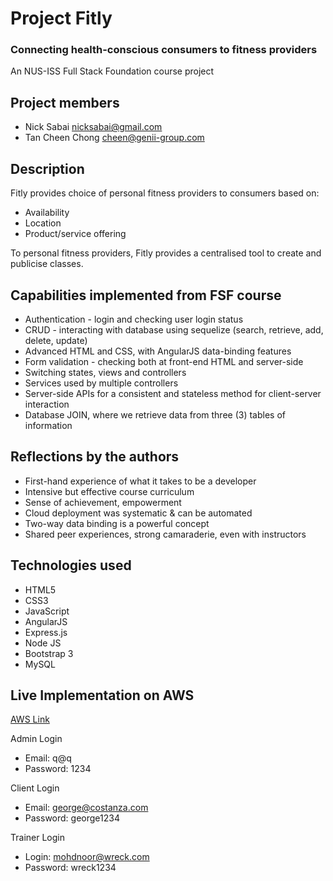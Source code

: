 # Project Fitly
### Connecting health-conscious consumers to fitness providers
An NUS-ISS Full Stack Foundation course project

## Project members
* Nick Sabai nicksabai@gmail.com
* Tan Cheen Chong cheen@genii-group.com

## Description
Fitly provides choice of personal fitness providers to consumers based on:
* Availability
* Location
* Product/service offering

To personal fitness providers, Fitly provides a centralised tool to create and publicise classes.

## Capabilities implemented from FSF course
* Authentication - login and checking user login status
* CRUD - interacting with database using sequelize (search, retrieve, add, delete, update)
* Advanced HTML and CSS, with AngularJS data-binding features
* Form validation - checking both at front-end HTML and server-side
* Switching states, views and controllers
* Services used by multiple controllers
* Server-side APIs for a consistent and stateless method for client-server interaction 
* Database JOIN, where we retrieve data from three (3) tables of information

## Reflections by the authors
* First-hand experience of what it takes to be a developer
* Intensive but effective course curriculum
* Sense of achievement, empowerment
* Cloud deployment was systematic & can be automated
* Two-way data binding is a powerful concept
* Shared peer experiences, strong camaraderie, even with instructors

## Technologies used
* HTML5
* CSS3
* JavaScript
* AngularJS
* Express.js
* Node JS
* Bootstrap 3
* MySQL

## Live Implementation on AWS
[AWS Link](http://ec2-54-169-166-15.ap-southeast-1.compute.amazonaws.com:3000)

Admin Login
* Email: q@q
* Password: 1234

Client Login
* Email: george@costanza.com
* Password: george1234

Trainer Login
* Login: mohdnoor@wreck.com
* Password: wreck1234
